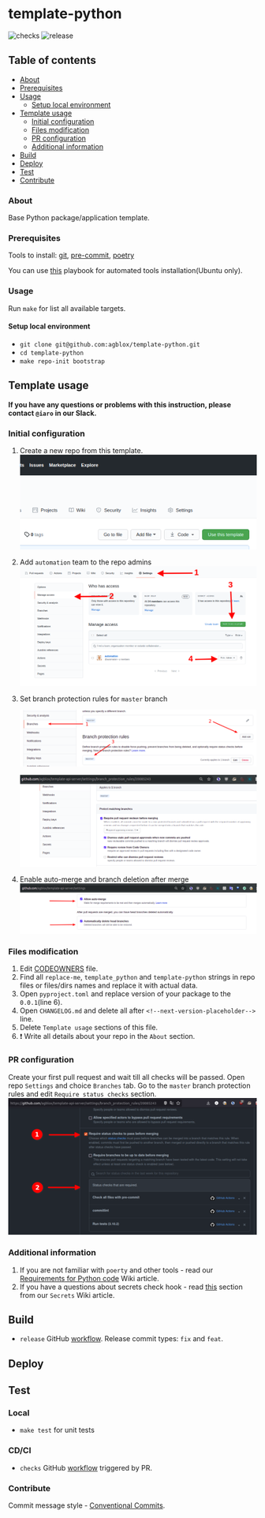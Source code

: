 # template-python
![checks][checks] ![release][release]

## Table of contents
* [About](#about)
* [Prerequisites](#prerequisites)
* [Usage](#usage)
  * [Setup local environment](#setup-local-environment)
* [Template usage](#template-usage)
  * [Initial configuration](#initial-configuration)
  * [Files modification](#files-modification)
  * [PR configuration](#pr-configuration)
  * [Additional information](#additional-information)
* [Build](#build)
* [Deploy](#deploy)
* [Test](#test)
* [Contribute](#contribute)

### About
Base Python package/application template.

### Prerequisites
Tools to install: [git][g], [pre-commit][pk], [poetry][p]

You can use [this][a] playbook for automated tools installation(Ubuntu only).

### Usage

Run `make` for list all available targets.

#### Setup local environment

- `git clone git@github.com:agblox/template-python.git`
- `cd template-python`
- `make repo-init bootstrap`

## Template usage

**If you have any questions or problems with this instruction, please contact `@iaro` in our Slack.**

### Initial configuration

1. Create a new repo from this template.
![create](docs/template_btn.png)
2. Add `automation` team to the repo admins
   ![release](docs/auth_setup.png)
3. Set branch protection rules for `master` branch

   ![add_rule](docs/branches.png)

   ![set_master](docs/master.png)
4. Enable auto-merge and branch deletion after merge
   ![set_options](docs/options.png)

### Files modification

1. Edit [CODEOWNERS](.github/CODEOWNERS) file.
2. Find all `replace-me`, `template_python` and `template-python` strings in repo files or files/dirs names and replace it with actual data.
3. Open `pyproject.toml` and replace version of your package to the `0.0.1`(line 6).
4. Open `CHANGELOG.md` and delete all after `<!--next-version-placeholder-->` line.
5. Delete `Template usage` sections of this file.
6. :heavy_exclamation_mark: Write all details about your repo in the `About` section.

### PR configuration

Create your first pull request and wait till all checks will be passed. Open repo `Settings` and choice `Branches` tab. Go to the `master` branch protection rules and edit `Require status checks` section.
![status_checks](docs/pr_cfg.png)

### Additional information

1. If you are not familiar with `poerty` and other tools - read our [Requirements for Python code](https://github.com/agblox/DiviAI-Information/wiki/Coding-Style) Wiki article.
2. If you have a questions about secrets check hook - read [this](https://github.com/agblox/DiviAI-Information/wiki/Secrets#pre-commit-hook) section from our `Secrets` Wiki article.

## Build

- `release` GitHub [workflow][wr].  Release commit types: `fix` and `feat`.

## Deploy

## Test

### Local

- `make test` for unit tests

### CD/CI

- `checks` GitHub [workflow][wch] triggered by PR.

### Contribute
Commit message style - [Conventional Commits][cc].

[a]: https://github.com/IaroslavR/ansible-role-server-bootstrap
[cc]: https://www.conventionalcommits.org/en/v1.0.0/
[g]: https://www.atlassian.com/git/tutorials/install-git
[p]: https://python-poetry.org/docs/#installation
[pk]: https://pre-commit.com/#install

[wch]: .github/workflows/checks.yml
[wr]: .github/workflows/release.yml

[checks]: https://github.com/agblox/template-python/actions/workflows/checks.yml/badge.svg
[release]: https://github.com/agblox/template-python/actions/workflows/release.yml/badge.svg
